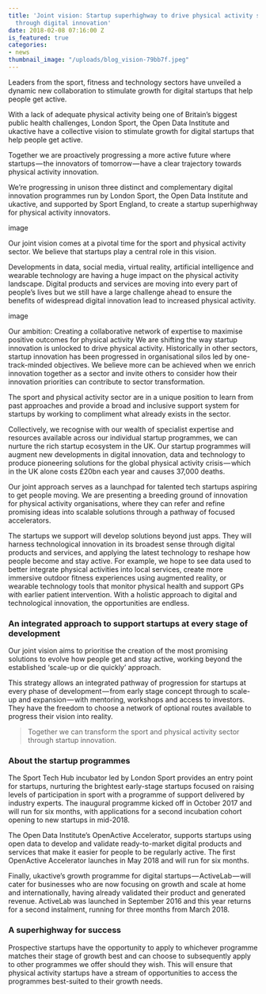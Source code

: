 ```yaml
---
title: 'Joint vision: Startup superhighway to drive physical activity sector growth
  through digital innovation'
date: 2018-02-08 07:16:00 Z
is_featured: true
categories:
- news
thumbnail_image: "/uploads/blog_vision-79bb7f.jpeg"
---
```


Leaders from the sport, fitness and technology sectors have unveiled a dynamic new collaboration to stimulate growth for digital startups that help people get active.

With a lack of adequate physical activity being one of Britain’s biggest public health challenges, London Sport, the Open Data Institute and ukactive have a collective vision to stimulate growth for digital startups that help people get active.

Together we are proactively progressing a more active future where startups — the innovators of tomorrow — have a clear trajectory towards physical activity innovation.

We’re progressing in unison three distinct and complementary digital innovation programmes run by London Sport, the Open Data Institute and ukactive, and supported by Sport England, to create a startup superhighway for physical activity innovators.

image 

Our joint vision comes at a pivotal time for the sport and physical activity sector. We believe that startups play a central role in this vision.

Developments in data, social media, virtual reality, artificial intelligence and wearable technology are having a huge impact on the physical activity landscape. Digital products and services are moving into every part of people’s lives but we still have a large challenge ahead to ensure the benefits of widespread digital innovation lead to increased physical activity.

image

Our ambition: Creating a collaborative network of expertise to maximise positive outcomes for physical activity
We are shifting the way startup innovation is unlocked to drive physical activity. Historically in other sectors, startup innovation has been progressed in organisational silos led by one-track-minded objectives. We believe more can be achieved when we enrich innovation together as a sector and invite others to consider how their innovation priorities can contribute to sector transformation.

The sport and physical activity sector are in a unique position to learn from past approaches and provide a broad and inclusive support system for startups by working to compliment what already exists in the sector.

Collectively, we recognise with our wealth of specialist expertise and resources available across our individual startup programmes, we can nurture the rich startup ecosystem in the UK. Our startup programmes will augment new developments in digital innovation, data and technology to produce pioneering solutions for the global physical activity crisis — which in the UK alone costs £20bn each year and causes 37,000 deaths.

Our joint approach serves as a launchpad for talented tech startups aspiring to get people moving. We are presenting a breeding ground of innovation for physical activity organisations, where they can refer and refine promising ideas into scalable solutions through a pathway of focused accelerators.

The startups we support will develop solutions beyond just apps. They will harness technological innovation in its broadest sense through digital products and services, and applying the latest technology to reshape how people become and stay active. For example, we hope to see data used to better integrate physical activities into local services, create more immersive outdoor fitness experiences using augmented reality, or wearable technology tools that monitor physical health and support GPs with earlier patient intervention. With a holistic approach to digital and technological innovation, the opportunities are endless.

### An integrated approach to support startups at every stage of development

Our joint vision aims to prioritise the creation of the most promising solutions to evolve how people get and stay active, working beyond the established ‘scale-up or die quickly’ approach.

This strategy allows an integrated pathway of progression for startups at every phase of development — from early stage concept through to scale-up and expansion — with mentoring, workshops and access to investors. They have the freedom to choose a network of optional routes available to progress their vision into reality.

> Together we can transform the sport and physical activity sector through startup innovation.

### About the startup programmes

The Sport Tech Hub incubator led by London Sport provides an entry point for startups, nurturing the brightest early-stage startups focused on raising levels of participation in sport with a programme of support delivered by industry experts. The inaugural programme kicked off in October 2017 and will run for six months, with applications for a second incubation cohort opening to new startups in mid-2018.

The Open Data Institute’s OpenActive Accelerator, supports startups using open data to develop and validate ready-to-market digital products and services that make it easier for people to be regularly active. The first OpenActive Accelerator launches in May 2018 and will run for six months.

Finally, ukactive’s growth programme for digital startups — ActiveLab — will cater for businesses who are now focusing on growth and scale at home and internationally, having already validated their product and generated revenue. ActiveLab was launched in September 2016 and this year returns for a second instalment, running for three months from March 2018.

### A superhighway for success

Prospective startups have the opportunity to apply to whichever programme matches their stage of growth best and can choose to subsequently apply to other programmes we offer should they wish. This will ensure that physical activity startups have a stream of opportunities to access the programmes best-suited to their growth needs.